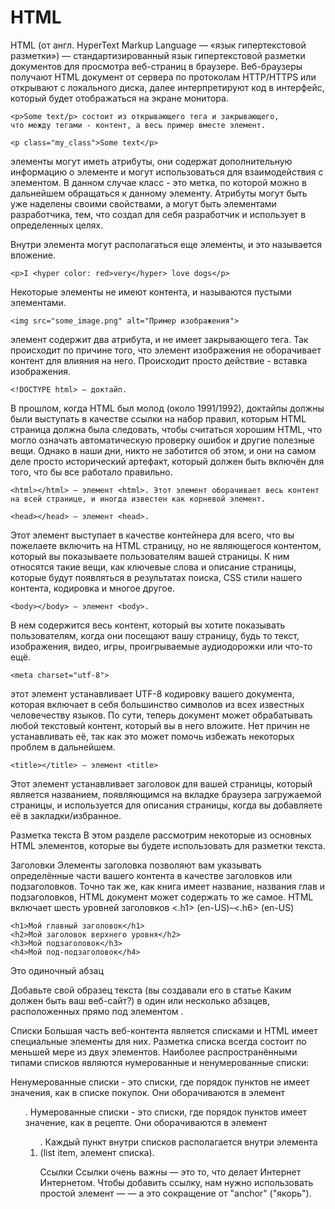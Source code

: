 HTML
========================
HTML (от англ. HyperText Markup Language — «язык гипертекстовой разметки») — стандартизированный язык гипертекстовой разметки документов для просмотра веб-страниц в браузере. Веб-браузеры получают HTML документ от сервера по протоколам HTTP/HTTPS или открывают с локального диска, далее интерпретируют код в интерфейс, который будет отображаться на экране монитора.

```
<p>Some text/p> состоит из открывающего тега и закрывающего,
что между тегами - контент, а весь пример вместе элемент.
```
```
<p class="my_class">Some text</p>  
```
элементы могут иметь атрибуты, они содержат дополнительную информацию о элементе и могут использоваться для взаимодействия с элементом. В данном случае класс - это метка, по которой можно в дальнейшем обращаться к данному элементу. Атрибуты могут быть уже наделены своими свойствами, а могут быть элементами разработчика, тем, что создал для себя разработчик и использует в определенных целях.


Внутри элемента могут располагаться еще элементы, и это называется вложение.

```
<p>I <hyper color: red>very</hyper> love dogs</p>

```
Некоторые элементы не имеют контента, и называются пустыми элементами.

```
<img src="some_image.png" alt="Пример изображения">
```

элемент содержит два атрибута, и не имеет закрывающего тега. Так происходит по причине того, что элемент изображения  не оборачивает контент для влияния на него. Происходит просто действие - вставка изображения.

```
<!DOCTYPE html> — доктайп.
```
В прошлом, когда HTML был молод (около 1991/1992), доктайпы должны были выступать в качестве ссылки на набор правил, которым HTML страница должна была следовать, чтобы считаться хорошим HTML, что могло означать автоматическую проверку ошибок и другие полезные вещи. Однако в наши дни, никто не заботится об этом, и они на самом деле просто исторический артефакт, который должен быть включён для того, что бы все работало правильно.

```
<html></html> — элемент <html>. Этот элемент оборачивает весь контент на всей странице, и иногда известен как корневой элемент.
```

```
<head></head> — элемент <head>.
```
Этот элемент выступает в качестве контейнера для всего, что вы пожелаете включить на HTML страницу, но не являющегося контентом, который вы показываете пользователям вашей страницы. К ним относятся такие вещи, как ключевые слова и описание страницы, которые будут появляться в результатах поиска, CSS стили нашего контента, кодировка и многое другое.

```
<body></body> — элемент <body>. 
```
В нем содержится весь контент, который вы хотите показывать пользователям, когда они посещают вашу страницу, будь то текст, изображения, видео, игры, проигрываемые аудиодорожки или что-то ещё.

```
<meta charset="utf-8"> 
```
этот элемент устанавливает UTF-8 кодировку вашего документа, которая включает в себя большинство символов из всех известных человечеству языков. По сути, теперь документ может обрабатывать любой текстовый контент, который вы в него вложите. Нет причин не устанавливать её, так как это может помочь избежать некоторых проблем в дальнейшем.

```
<title></title> — элемент <title>
```
Этот элемент устанавливает заголовок для вашей страницы, который является названием, появляющимся на вкладке браузера загружаемой страницы, и используется для описания страницы, когда вы добавляете её в закладки/избранное.

Разметка текста
В этом разделе рассмотрим некоторые из основных HTML элементов, которые вы будете использовать для разметки текста.

Заголовки
Элементы заголовка позволяют вам указывать определённые части вашего контента в качестве заголовков или подзаголовков. Точно так же, как книга имеет название, названия глав и подзаголовков, HTML документ может содержать то же самое. HTML включает шесть уровней заголовков <.h1> (en-US)–<.h6> (en-US)


```
<h1>Мой главный заголовок</h1>
<h2>Мой заголовок верхнего уровня</h2>
<h3>Мой подзаголовок</h3>
<h4>Мой под-подзаголовок</h4>
```

<p>Это одиночный абзац</p>
Добавьте свой образец текста (вы создавали его в статье Каким должен быть ваш веб-сайт?) в один или несколько абзацев, расположенных прямо под элементом <img>.

Списки
Большая часть веб-контента является списками и HTML имеет специальные элементы для них. Разметка списка всегда состоит по меньшей мере из двух элементов. Наиболее распространёнными типами списков являются нумерованные и ненумерованные списки:

Ненумерованные списки - это списки, где порядок пунктов не имеет значения, как в списке покупок. Они оборачиваются в элемент <ul>.
Нумерованные списки - это списки, где порядок пунктов имеет значение, как в рецепте. Они оборачиваются в элемент <ol>.
Каждый пункт внутри списков располагается внутри элемента <li> (list item, элемент списка).

Ссылки
Ссылки очень важны — это то, что делает Интернет Интернетом. Чтобы добавить ссылку, нам нужно использовать простой элемент — <a> — a это сокращение от "anchor" ("якорь").
